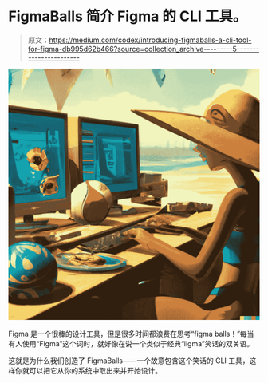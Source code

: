 # FigmaBalls 简介 Figma 的 CLI 工具。

> 原文：<https://medium.com/codex/introducing-figmaballs-a-cli-tool-for-figma-db995d62b466?source=collection_archive---------5----------------------->

![](img/355f899dfb226529147207aa46af0f8c.png)

Figma 是一个很棒的设计工具，但是很多时间都浪费在思考“figma balls！”每当有人使用“Figma”这个词时，就好像在说一个类似于经典“ligma”笑话的双关语。

这就是为什么我们创造了 FigmaBalls——一个故意包含这个笑话的 CLI 工具，这样你就可以把它从你的系统中取出来并开始设计。
